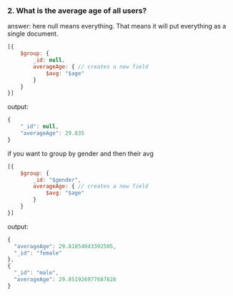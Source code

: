 ### 2. What is the average age of all users?

answer:
here null means everything. That means it will put everything as a single document.

```js
[{
	$group: {
		_id: null,
		averageAge: { // creates a new field
			$avg: "$age"
		}
	}
}]
```

output:
```js
{
	"_id": null,
	"averageAge": 29.835
}
```


if you want to group by gender and then their avg
```js
[{
	$group: {
		_id: "$gender",
		averageAge: { // creates a new field
			$avg: "$age"
		}
	}
}]
```

output:
```js
{
  "averageAge": 29.81854043392505,
  "_id": "female"
},
{
  "_id": "male",
  "averageAge": 29.851926977687626
}
```
